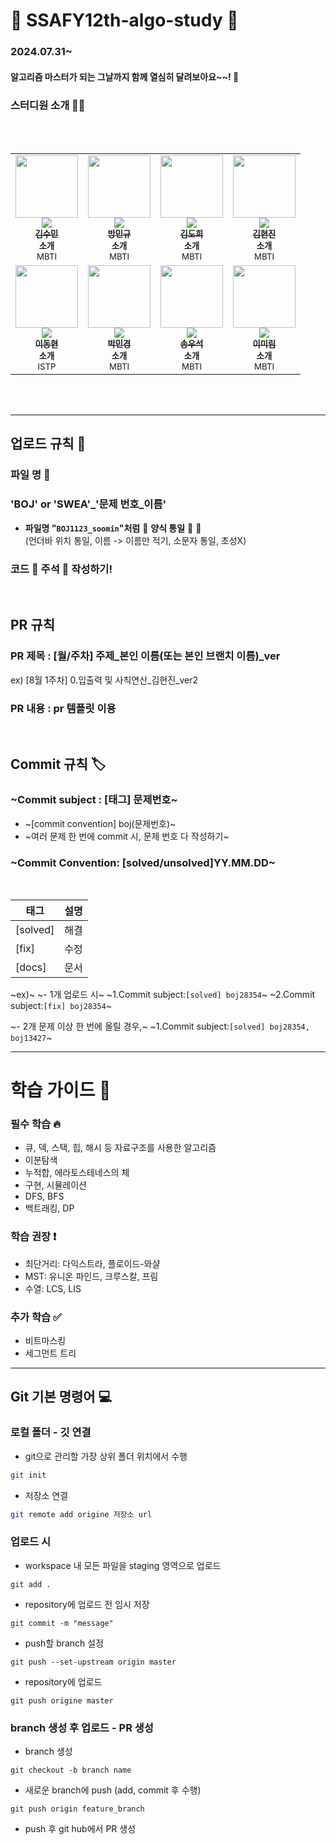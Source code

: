 #  :star2: SSAFY12th-algo-study :star2:
### 2024.07.31~
#### 알고리즘 마스터가 되는 그날까지 함께 열심히 달려보아요~~! :runner: 
### 스터디원 소개 :technologist:
<br/>
<br/>

<table>
  <tr>
  <td align="center"><a href="https://github.com/shoomon"><img src="https://avatars.githubusercontent.com/u/96561442?v=4" width="100px;" alt=""/><br />
      <img src="http://mazassumnida.wtf/api/mini/generate_badge?boj=kate010117" widt="100px">
      <br /><sub><b>김수민</b></sub></a><br /><sub><b>소개</b><br>MBTI</br></sub></td>
    
  <td align="center"><a href="https://github.com/bangmq"><img src="https://avatars.githubusercontent.com/u/87954515?v=4" width="100px;" alt=""/><br />
      <img src="http://mazassumnida.wtf/api/mini/generate_badge?boj=bangmq" widt="100px">
      <br /><sub><b>방민규</b></sub></a><br /><sub><b>소개</b><br>MBTI</br></sub></td>
    
  <td align="center"><a href="https://github.com/Dobee-Kim"><img src="https://avatars.githubusercontent.com/u/68512221?v=4" width="100px;" alt=""/><br />
      <img src="http://mazassumnida.wtf/api/mini/generate_badge?boj=dorosy555" widt="100px">
      <br /><sub><b>김도희</b></sub></a><br /><sub><b>소개</b><br>MBTI</br></sub></td>

  <td align="center"><a href="https://github.com/hyun0zin"><img src="https://avatars.githubusercontent.com/u/154870548?v=4" width="100px;" alt=""/><br />
      <img src="http://mazassumnida.wtf/api/mini/generate_badge?boj=koujie11" widt="100px">
      <br /><sub><b>김현진</b></sub></a><br /><sub><b>소개</b><br>MBTI</br></sub></td>
  </tr>
  <tr>
  <td align="center"><a href="https://github.com/Maxwithjude"><img src="https://avatars.githubusercontent.com/u/141596763?v=4" width="100px;" alt=""/><br />
      <img src="http://mazassumnida.wtf/api/mini/generate_badge?boj=inews2432" widt="100px">
      <br /><sub><b>이동현</b></sub></a><br /><sub><b>소개</b><br>ISTP</br></sub></td>

  <td align="center"><a href="https://github.com/mmmmingb"><img src="https://avatars.githubusercontent.com/u/175905209?v=4" width="100px;" alt=""/><br />
      <img src="http://mazassumnida.wtf/api/mini/generate_badge?boj=hogik1027" widt="100px">
      <br /><sub><b>박민경</b></sub></a><br /><sub><b>소개</b><br>MBTI</br></sub></td>

  <td align="center"><a href="https://github.com/PlutoWooSeok"><img src="https://avatars.githubusercontent.com/u/108509935?v=4" width="100px;" alt=""/><br />
      <img src="http://mazassumnida.wtf/api/mini/generate_badge?boj=plutoxxx1014" widt="100px">
      <br /><sub><b>송우석</b></sub></a><br /><sub><b>소개</b><br>MBTI</br></sub></td>

  <td align="center"><a href="https://github.com/12ing"><img src="https://avatars.githubusercontent.com/u/86471461?v=4" width="100px;" alt=""/><br />
      <img src="http://mazassumnida.wtf/api/mini/generate_badge?boj=catbirdseat" widt="100px">
      <br /><sub><b>이미림</b></sub></a><br /><sub><b>소개</b><br>MBTI</br></sub></td>
  </tr>
</table><br/>

<br/>

---


## 업로드 규칙 :book:
### 파일 명 :page_with_curl:
### 'BOJ' or 'SWEA'_'문제 번호_이름'
- **파일명 "`BOJ1123_soomin`"처럼**  :rainbow: **양식 통일** :rainbow: :pray: <br>(언더바 위치 통일, 이름 -> 이름만 적기, 소문자 통일, 초성X)

### 코드 :rainbow: 주석 :rainbow: 작성하기!

<br>

## PR 규칙
### PR 제목 : [월/주차] 주제_본인 이름(또는 본인 브랜치 이름)_ver
ex) [8월 1주차] 0.입출력 및 사칙연산_김현진_ver2

### PR 내용 : pr 템플릿 이용

<br>

## Commit 규칙 :label:

### ~Commit subject : [태그] 문제번호~
- ~[commit convention] boj(문제번호)~
- ~여러 문제 한 번에 commit 시, 문제 번호 다 작성하기~

### ~Commit Convention: [solved/unsolved]YY.MM.DD~

<br>

| 태그 | 설명 |
| --- | --- |
| [solved] | 해결 |
| [fix] | 수정 |
| [docs] | 문서 |


~ex)~
~- 1개 업로드 시~
~1.Commit subject:`[solved] boj28354`~
~2.Commit subject:`[fix] boj28354`~


~- 2개 문제 이상 한 번에 올릴 경우,~
~1.Commit subject:`[solved] boj28354, boj13427`~
 

---

# 학습 가이드 :pencil:
### 필수 학습 :fire:
* 큐, 덱, 스택, 힙, 해시 등 자료구조를 사용한 알고리즘
* 이분탐색
* 누적합, 에라토스테네스의 체
* 구현, 시뮬레이션
* DFS, BFS
* 백트래킹, DP

### 학습 권장  :exclamation:
* 최단거리: 다익스트라, 플로이드-와샬
* MST: 유니온 파인드, 크루스칼, 프림
* 수열: LCS, LIS

### 추가 학습 :white_check_mark:
* 비트마스킹
* 세그먼트 트리

---

## Git 기본 명령어 :computer: 

### 로컬 폴더 - 깃 연결
* git으로 관리할 가장 상위 폴더 위치에서 수행
```bash
git init
```

* 저장소 연결
```bash
git remote add origine 저장소 url
```

### 업로드 시
* workspace 내 모든 파일을 staging 영역으로 업로드
```
git add .
```

* repository에 업로드 전 임시 저장
```
git commit -m "message"
```

* push할 branch 설정
```
git push --set-upstream origin master
```

* repository에 업로드
```
git push origine master
```

### branch 생성 후 업로드 - PR 생성
* branch 생성
```
git checkout -b branch name
```

* 새로운 branch에 push (add, commit 후 수행)
```
git push origin feature_branch
```

* push 후 git hub에서 PR 생성
